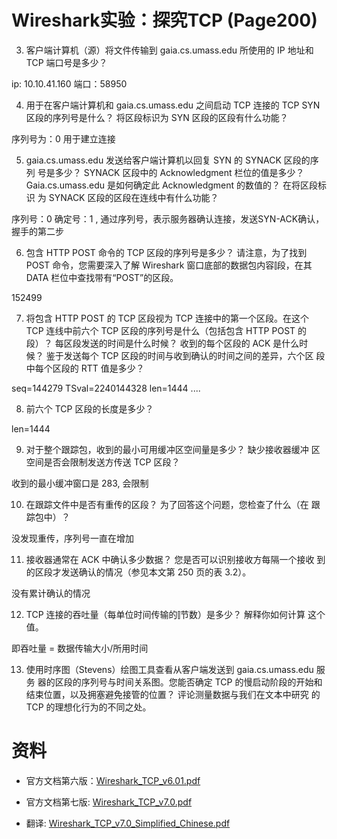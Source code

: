 # Wireshark实验：探究TCP (Page200)

3. 客户端计算机（源）将文件传输到 gaia.cs.umass.edu 所使用的 IP 地址和TCP 端口号是多少？

ip: 10.10.41.160 端口：58950

4. 用于在客户端计算机和 gaia.cs.umass.edu 之间启动 TCP 连接的 TCP SYN 区段的序列号是什么？ 将区段标识为 SYN 区段的区段有什么功能？

序列号为：0 用于建立连接

5. gaia.cs.umass.edu 发送给客户端计算机以回复 SYN 的 SYNACK 区段的序列
号是多少？ SYNACK 区段中的 Acknowledgment 栏位的值是多少？
Gaia.cs.umass.edu 是如何确定此 Acknowledgment 的数值的？ 在将区段标识
为 SYNACK 区段的区段在连线中有什么功能？

序列号：0  确定号：1 , 通过序列号，表示服务器确认连接，发送SYN-ACK确认，握手的第二步

6. 包含 HTTP POST 命令的 TCP 区段的序列号是多少？ 请注意，为了找到
POST 命令，您需要深入了解 Wireshark 窗口底部的数据包内容⫿段，在其
DATA 栏位中查找带有“POST”的区段。

152499

7. 将包含 HTTP POST 的 TCP 区段视为 TCP 连接中的第一个区段。在这个
TCP 连线中前六个 TCP 区段的序列号是什么（包括包含 HTTP POST 的
段）？ 每区段发送的时间是什么时候？ 收到的每个区段的 ACK 是什么时
候？ 鉴于发送每个 TCP 区段的时间与收到确认的时间之间的差异，六个区
段中每个区段的 RTT 值是多少？

seq=144279 TSval=2240144328 len=1444
....

8. 前六个 TCP 区段的长度是多少？

len=1444

9. 对于整个跟踪包，收到的最小可用缓冲区空间量是多少？ 缺少接收器缓冲
区空间是否会限制发送方传送 TCP 区段？

收到的最小缓冲窗口是 283, 会限制

10. 在跟踪文件中是否有重传的区段？ 为了回答这个问题，您检查了什么（在
跟踪包中）？

没发现重传，序列号一直在增加

11. 接收器通常在 ACK 中确认多少数据？ 您是否可以识别接收方每隔一个接收
到的区段才发送确认的情况（参见本文第 250 页的表 3.2）。

没有累计确认的情况

12. TCP 连接的吞吐量（每单位时间传输的⫿节数）是多少？ 解释你如何计算
这个值。

即吞吐量 =  数据传输大小/所用时间


13. 使用时序图（Stevens）绘图工具查看从客户端发送到 gaia.cs.umass.edu 服务
器的区段的序列号与时间关系图。您能否确定 TCP 的慢启动阶段的开始和
结束位置，以及拥塞避免接管的位置？ 评论测量数据与我们在文本中研究
的 TCP 的理想化行为的不同之处。


# 资料

* 官方文档第六版：[Wireshark_TCP_v6.01.pdf](https://github.com/moranzcw/Computer-Networking-A-Top-Down-Approach-NOTES/blob/master/WiresharkLab/Wireshark%E5%AE%9E%E9%AA%8C-TCP/Wireshark_TCP_v6.0.pdf)

* 官方文档第七版: [Wireshark_TCP_v7.0.pdf](https://github.com/moranzcw/Computer-Networking-A-Top-Down-Approach-NOTES/blob/master/WiresharkLab/Wireshark%E5%AE%9E%E9%AA%8C-TCP/Wireshark_TCP_v7.0.pdf)

* 翻译: [Wireshark_TCP_v7.0_Simplified_Chinese.pdf](https://github.com/moranzcw/Computer-Networking-A-Top-Down-Approach-NOTES/blob/master/WiresharkLab/Wireshark%E5%AE%9E%E9%AA%8C-TCP/Wireshark_TCP_v7.0_Simplified_Chinese.pdf)


